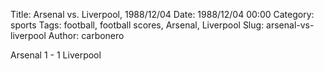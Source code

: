 Title: Arsenal vs. Liverpool, 1988/12/04
Date: 1988/12/04 00:00
Category: sports
Tags: football, football scores, Arsenal, Liverpool
Slug: arsenal-vs-liverpool
Author: carbonero


Arsenal 1 - 1 Liverpool
